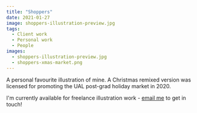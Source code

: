 ```yaml
---
title: "Shoppers"
date: 2021-01-27
image: shoppers-illustration-preview.jpg
tags:
  - Client work
  - Personal work
  - People
images:
  - shoppers-illustration-preview.jpg
  - shoppers-xmas-market.png
---
```


A personal favourite illustration of mine. A Christmas remixed version was licensed for promoting the UAL post-grad holiday market in 2020.

I'm currently available for freelance illustration work - [email me](mailto:vicky.hughes@hotmail.com) to get in touch!